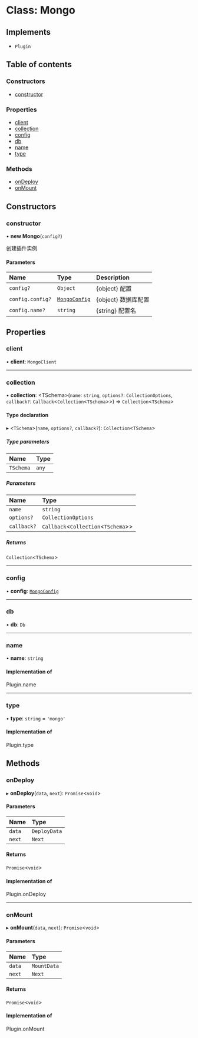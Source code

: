 # Class: Mongo

## Implements

- `Plugin`

## Table of contents

### Constructors

- [constructor](Mongo.md#constructor)

### Properties

- [client](Mongo.md#client)
- [collection](Mongo.md#collection)
- [config](Mongo.md#config)
- [db](Mongo.md#db)
- [name](Mongo.md#name)
- [type](Mongo.md#type)

### Methods

- [onDeploy](Mongo.md#ondeploy)
- [onMount](Mongo.md#onmount)

## Constructors

### constructor

• **new Mongo**(`config?`)

创建插件实例

#### Parameters

| Name | Type | Description |
| :------ | :------ | :------ |
| `config?` | `Object` | {object} 配置 |
| `config.config?` | [`MongoConfig`](../interfaces/MongoConfig.md) | {object} 数据库配置 |
| `config.name?` | `string` | {string} 配置名 |

## Properties

### client

• **client**: `MongoClient`

___

### collection

• **collection**: <TSchema\>(`name`: `string`, `options?`: `CollectionOptions`, `callback?`: `Callback`<`Collection`<`TSchema`\>\>) => `Collection`<`TSchema`\>

#### Type declaration

▸ <`TSchema`\>(`name`, `options?`, `callback?`): `Collection`<`TSchema`\>

##### Type parameters

| Name | Type |
| :------ | :------ |
| `TSchema` | `any` |

##### Parameters

| Name | Type |
| :------ | :------ |
| `name` | `string` |
| `options?` | `CollectionOptions` |
| `callback?` | `Callback`<`Collection`<`TSchema`\>\> |

##### Returns

`Collection`<`TSchema`\>

___

### config

• **config**: [`MongoConfig`](../interfaces/MongoConfig.md)

___

### db

• **db**: `Db`

___

### name

• **name**: `string`

#### Implementation of

Plugin.name

___

### type

• **type**: `string` = `'mongo'`

#### Implementation of

Plugin.type

## Methods

### onDeploy

▸ **onDeploy**(`data`, `next`): `Promise`<`void`\>

#### Parameters

| Name | Type |
| :------ | :------ |
| `data` | `DeployData` |
| `next` | `Next` |

#### Returns

`Promise`<`void`\>

#### Implementation of

Plugin.onDeploy

___

### onMount

▸ **onMount**(`data`, `next`): `Promise`<`void`\>

#### Parameters

| Name | Type |
| :------ | :------ |
| `data` | `MountData` |
| `next` | `Next` |

#### Returns

`Promise`<`void`\>

#### Implementation of

Plugin.onMount

